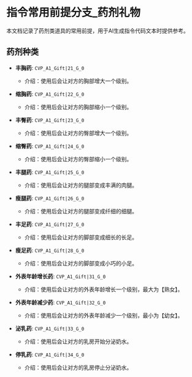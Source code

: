 # 指令常用前提分支_药剂礼物

本文档记录了药剂类道具的常用前提，用于AI生成指令代码文本时提供参考。

## 药剂种类

- **丰胸药**: `CVP_A1_Gift|21_G_0`
  - 介绍：使用后会让对方的胸部增大一个级别。

- **缩胸药**: `CVP_A1_Gift|22_G_0`
  - 介绍：使用后会让对方的胸部缩小一个级别。

- **丰臀药**: `CVP_A1_Gift|23_G_0`
  - 介绍：使用后会让对方的臀部增大一个级别。

- **缩臀药**: `CVP_A1_Gift|24_G_0`
  - 介绍：使用后会让对方的臀部缩小一个级别。

- **丰腿药**: `CVP_A1_Gift|25_G_0`
  - 介绍：使用后会让对方的腿部变成丰满的肉腿。

- **瘦腿药**: `CVP_A1_Gift|26_G_0`
  - 介绍：使用后会让对方的腿部变成纤细的细腿。

- **丰足药**: `CVP_A1_Gift|27_G_0`
  - 介绍：使用后会让对方的脚部变成细长的长足。

- **瘦足药**: `CVP_A1_Gift|28_G_0`
  - 介绍：使用后会让对方的脚部变成小巧的小足。

- **外表年龄增长药**: `CVP_A1_Gift|31_G_0`
  - 介绍：使用后会让对方的外表年龄增长一个级别，最大为【熟女】。

- **外表年龄减少药**: `CVP_A1_Gift|32_G_0`
  - 介绍：使用后会让对方的外表年龄减少一个级别，最小为【幼女】。

- **泌乳药**: `CVP_A1_Gift|33_G_0`
  - 介绍：使用后会让对方的乳房开始分泌奶水。

- **停乳药**: `CVP_A1_Gift|34_G_0`
  - 介绍：使用后会让对方的乳房停止分泌奶水。